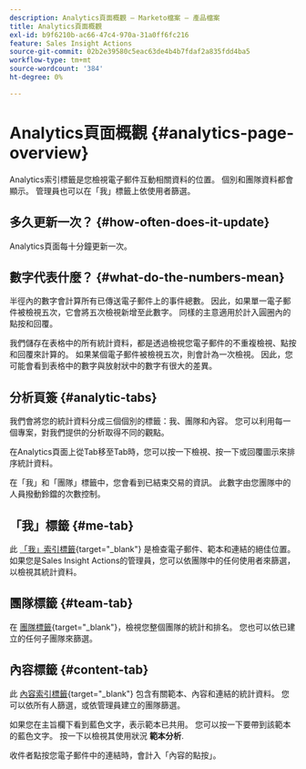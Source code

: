 ```yaml
---
description: Analytics頁面概觀 — Marketo檔案 — 產品檔案
title: Analytics頁面概觀
exl-id: b9f6210b-ac66-47c4-970a-31a0ff6fc216
feature: Sales Insight Actions
source-git-commit: 02b2e39580c5eac63de4b4b7fdaf2a835fdd4ba5
workflow-type: tm+mt
source-wordcount: '384'
ht-degree: 0%

---
```


# Analytics頁面概觀 {#analytics-page-overview}

Analytics索引標籤是您檢視電子郵件互動相關資料的位置。 個別和團隊資料都會顯示。 管理員也可以在「我」標籤上依使用者篩選。

## 多久更新一次？ {#how-often-does-it-update}

Analytics頁面每十分鐘更新一次。

## 數字代表什麼？ {#what-do-the-numbers-mean}

半徑內的數字會計算所有已傳送電子郵件上的事件總數。 因此，如果單一電子郵件被檢視五次，它會將五次檢視新增至此數字。 同樣的主意適用於計入圓圈內的點按和回覆。

我們儲存在表格中的所有統計資料，都是透過檢視您電子郵件的不重複檢視、點按和回覆來計算的。 如果某個電子郵件被檢視五次，則會計為一次檢視。 因此，您可能會看到表格中的數字與放射狀中的數字有很大的差異。

## 分析頁簽 {#analytic-tabs}

我們會將您的統計資料分成三個個別的標籤：我、團隊和內容。 您可以利用每一個專案，對我們提供的分析取得不同的觀點。

在Analytics頁面上從Tab移至Tab時，您可以按一下檢視、按一下或回覆圖示來排序統計資料。

在「我」和「團隊」標籤中，您會看到已結束交易的資訊。 此數字由您團隊中的人員撥動鈴鐺的次數控制。

## 「我」標籤 {#me-tab}

此 [「我」索引標籤](/help/marketo/product-docs/marketo-sales-insight/actions/analytics/understanding-the-me-tab.md){target="_blank"} 是檢查電子郵件、範本和連結的絕佳位置。 如果您是Sales Insight Actions的管理員，您可以依團隊中的任何使用者來篩選，以檢視其統計資料。

## 團隊標籤 {#team-tab}

在 [團隊標籤](/help/marketo/product-docs/marketo-sales-insight/actions/analytics/understanding-the-team-tab.md){target="_blank"}，檢視您整個團隊的統計和排名。 您也可以依已建立的任何子團隊來篩選。

## 內容標籤 {#content-tab}

此 [內容索引標籤](/help/marketo/product-docs/marketo-sales-insight/actions/analytics/understanding-the-content-tab.md){target="_blank"} 包含有關範本、內容和連結的統計資料。 您可以依所有人篩選，或依管理員建立的團隊篩選。

如果您在主旨欄下看到藍色文字，表示範本已共用。 您可以按一下要帶到該範本的藍色文字。 按一下以檢視其使用狀況 **範本分析**.

收件者點按您電子郵件中的連結時，會計入「內容的點按」。
